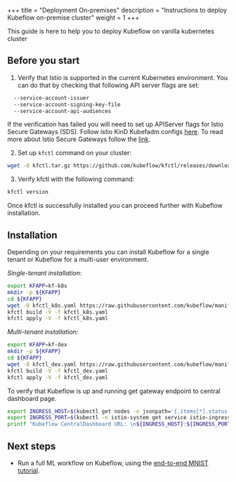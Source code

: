 +++
title = "Deployment On-premises"
description = "Instructions to deploy Kubeflow on-premise cluster"
weight = 1
+++

This guide is here to help you to deploy Kubeflow on vanilla kubernetes cluster

## Before you start

1. Verify that Istio is supported in the current Kubernetes environment.
You can do that by checking that following API server flags are set:

```bash
  --service-account-issuer
  --service-account-signing-key-file
  --service-account-api-audiences
```

If the verification has failed you will need to set up APIServer flags for Istio Secure Gateways (SDS). Follow istio KinD Kubefadm configs [here](https://github.com/istio/istio/blob/master/prow/config/trustworthy-jwt-13-14.yaml). To read more about Istio Secure Gateways follow the [link](https://istio.io/blog/2019/trustworthy-jwt-sds/).

2. Set up `kfctl` command on your cluster:

```bash
wget -O kfctl.tar.gz https://github.com/kubeflow/kfctl/releases/download/v1.0-rc.3/kfctl_v1.0-rc.2-13-g521fcfe_linux.tar.gz tar -zvf kfctl.tar.gz rm kfctl.tar.gz chmod +x ./kfctl export PATH=$(pwd)/kfctl:${PATH}
```

3. Verify kfctl with the following command:

```bash
kfctl version
```

Once kfctl is successfully installed you can proceed further with Kubeflow installation.

<a id="deploy-kubeflow"></a>

## Installation

Depending on your requirements you can install Kubeflow for a single tenant or Kubeflow for a multi-user environment.

*Single-tenant installation:*

```bash
export KFAPP=kf-k8s
mkdir -p ${KFAPP}
cd ${KFAPP}
wget -O kfctl_k8s.yaml https://raw.githubusercontent.com/kubeflow/manifests/v1.0-branch/kfdef/kfctl_k8s_istio.yaml
kfctl build -V -f kfctl_k8s.yaml
kfctl apply -V -f kfctl_k8s.yaml
```

*Multi-tenant installation:*

```bash
export KFAPP=kf-dex
mkdir -p ${KFAPP}
cd ${KFAPP}
wget -O kfctl_dex.yaml https://raw.githubusercontent.com/kubeflow/manifests/v1.0-branch/kfdef/kfctl_istio_dex.yaml
kfctl build -V -f kfctl_dex.yaml
kfctl apply -V -f kfctl_dex.yaml
```

To verify that Kubeflow is up and running get gateway endpoint to central dashboard page.

```bash
export INGRESS_HOST=$(kubectl get nodes -o jsonpath='{.items[*].status.addresses[?(@.type=="ExternalIP")].address}')
export INGRESS_PORT=$(kubectl -n istio-system get service istio-ingressgateway -o jsonpath='{.spec.ports[?(@.name=="http2")].nodePort}')
printf "Kubeflow CentralDashboard URL: \n${INGRESS_HOST}:${INGRESS_PORT}\n"
```

## Next steps

- Run a full ML workflow on Kubeflow, using the
  [end-to-end MNIST tutorial](https://github.com/kubeflow/examples/blob/master/mnist/mnist_vanilla_k8s.ipynb).
